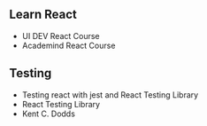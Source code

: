 ## Learn React

- UI DEV React Course
- Academind React Course

## Testing

- Testing react with jest and React Testing Library
- React Testing Library
- Kent C. Dodds
